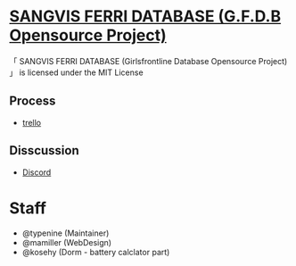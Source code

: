 # [SANGVIS FERRI DATABASE (G.F.D.B Opensource Project)](http://sf2031.com)

「 SANGVIS FERRI DATABASE (Girlsfrontline Database Opensource Project) 」 is licensed under the MIT License

## Process
- [trello](https://trello.com/b/sPsg0jzu/gfdb-process)

## Disscussion
- [Discord](https://discordapp.com/invite/8eTFTSa)

# Staff
- @typenine (Maintainer)
- @mamiller (WebDesign)
- @kosehy (Dorm - battery calclator part)